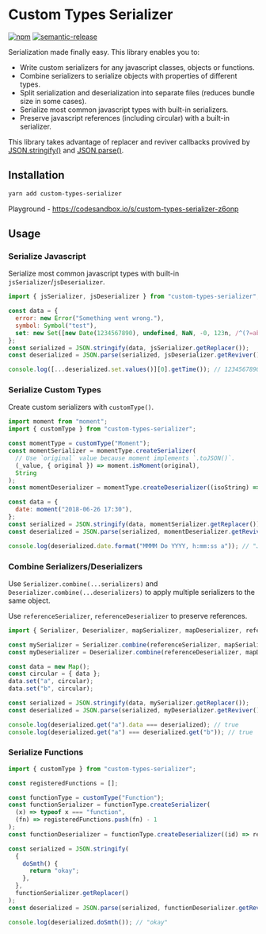 # Custom Types Serializer

[![npm](https://img.shields.io/npm/v/custom-types-serializer/latest.svg)](https://www.npmjs.com/package/custom-types-serializer) [![semantic-release](https://img.shields.io/badge/%20%20%F0%9F%93%A6%F0%9F%9A%80-semantic--release-e10079.svg)](https://github.com/semantic-release/semantic-release)

Serialization made finally easy. This library enables you to:

- Write custom serializers for any javascript classes, objects or functions.
- Combine serializers to serialize objects with properties of different types.
- Split serialization and deserialization into separate files (reduces bundle size in some cases).
- Serialize most common javascript types with built-in serializers.
- Preserve javascript references (including circular) with a built-in serializer.

This library takes advantage of replacer and reviver callbacks provived by [JSON.stringify()](https://developer.mozilla.org/en-US/docs/Web/JavaScript/Reference/Global_Objects/JSON/stringify#parameters) and [JSON.parse()](https://developer.mozilla.org/en-US/docs/Web/JavaScript/Reference/Global_Objects/JSON/parse#parameters).

## Installation

```bash
yarn add custom-types-serializer
```

Playground - https://codesandbox.io/s/custom-types-serializer-z6onp

## Usage

### Serialize Javascript

Serialize most common javascript types with built-in `jsSerializer`/`jsDeserializer`.

```javascript
import { jsSerializer, jsDeserializer } from "custom-types-serializer";

const data = {
  error: new Error("Something went wrong."),
  symbol: Symbol("test"),
  set: new Set([new Date(1234567890), undefined, NaN, -0, 123n, /^(?=abc).*$/i]),
};
const serialized = JSON.stringify(data, jsSerializer.getReplacer());
const deserialized = JSON.parse(serialized, jsDeserializer.getReviver());

console.log([...deserialized.set.values()][0].getTime()); // 1234567890
```

### Serialize Custom Types

Create custom serializers with `customType()`.

```javascript
import moment from "moment";
import { customType } from "custom-types-serializer";

const momentType = customType("Moment");
const momentSerializer = momentType.createSerializer(
  // Use `original` value because moment implements `.toJSON()`.
  (_value, { original }) => moment.isMoment(original),
  String
);
const momentDeserializer = momentType.createDeserializer((isoString) => moment(isoString));

const data = {
  date: moment("2018-06-26 17:30"),
};
const serialized = JSON.stringify(data, momentSerializer.getReplacer());
const deserialized = JSON.parse(serialized, momentDeserializer.getReviver());

console.log(deserialized.date.format("MMMM Do YYYY, h:mm:ss a")); // "June 26th 2018, 5:30:00 pm"
```

### Combine Serializers/Deserializers

Use `Serializer.combine(...serializers)` and `Deserializer.combine(...deserializers)` to apply multiple serializers to the same object.

Use `referenceSerializer`, `referenceDeserializer` to preserve references.

```javascript
import { Serializer, Deserializer, mapSerializer, mapDeserializer, referenceSerializer, referenceDeserializer } from "custom-types-serializer";

const mySerializer = Serializer.combine(referenceSerializer, mapSerializer);
const myDeserializer = Deserializer.combine(referenceDeserializer, mapDeserializer);

const data = new Map();
const circular = { data };
data.set("a", circular);
data.set("b", circular);

const serialized = JSON.stringify(data, mySerializer.getReplacer());
const deserialized = JSON.parse(serialized, myDeserializer.getReviver());

console.log(deserialized.get("a").data === deserialized); // true
console.log(deserialized.get("a") === deserialized.get("b")); // true
```

### Serialize Functions

```javascript
import { customType } from "custom-types-serializer";

const registeredFunctions = [];

const functionType = customType("Function");
const functionSerializer = functionType.createSerializer(
  (x) => typeof x === "function",
  (fn) => registeredFunctions.push(fn) - 1
);
const functionDeserializer = functionType.createDeserializer((id) => registeredFunctions[id]);

const serialized = JSON.stringify(
  {
    doSmth() {
      return "okay";
    },
  },
  functionSerializer.getReplacer()
);
const deserialized = JSON.parse(serialized, functionDeserializer.getReviver());

console.log(deserialized.doSmth()); // "okay"
```
